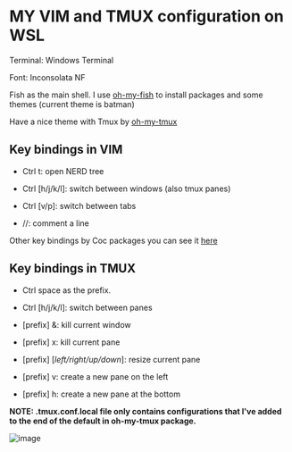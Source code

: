 # MY VIM and TMUX configuration on WSL

Terminal: Windows Terminal

Font: Inconsolata NF

Fish as the main shell. I use [oh-my-fish](https://github.com/oh-my-fish/oh-my-fish) to install packages and some themes (current theme is batman)

Have a nice theme with Tmux by [oh-my-tmux](https://github.com/pangliang/oh-my-tmux)

## Key bindings in VIM
- Ctrl t: open NERD tree

- Ctrl [h/j/k/l]: switch between windows (also tmux panes)

- Ctrl [v/p]: switch between tabs

- //: comment a line

Other key bindings by Coc packages you can see it [here](https://github.com/neoclide/coc.nvim)


## Key bindings in TMUX
- Ctrl space as the prefix.

- Ctrl [h/j/k/l]: switch between panes

- [prefix] &: kill current window

- [prefix] x: kill current pane

- [prefix] [*left/right/up/down*]: resize current pane

- [prefix] v: create a new pane on the left

- [prefix] h: create a new pane at the bottom

**NOTE: .tmux.conf.local file only contains configurations that I've added to the end of the default in oh-my-tmux package.**

![image](https://user-images.githubusercontent.com/61228506/130060007-946d3c3e-1782-4ed3-82bc-c1aff9a68f9d.png)



